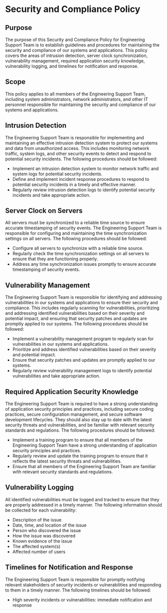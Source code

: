 # Security and Compliance Policy

## Purpose

The purpose of this Security and Compliance Policy for Engineering Support Team is to establish guidelines and procedures for maintaining the security and compliance of our systems and applications. This policy covers the areas of intrusion detection, server clock synchronization, vulnerability management, required application security knowledge, vulnerability logging, and timelines for notification and response.

## Scope

This policy applies to all members of the Engineering Support Team, including system administrators, network administrators, and other IT personnel responsible for maintaining the security and compliance of our systems and applications.

## Intrusion Detection

The Engineering Support Team is responsible for implementing and maintaining an effective intrusion detection system to protect our systems and data from unauthorized access. This includes monitoring network traffic, system logs, and other security events to detect and respond to potential security incidents. The following procedures should be followed:

- Implement an intrusion detection system to monitor network traffic and system logs for potential security incidents.
- Define and implement incident response procedures to respond to potential security incidents in a timely and effective manner.
- Regularly review intrusion detection logs to identify potential security incidents and take appropriate action.

## Server Clock on Servers

All servers must be synchronized to a reliable time source to ensure accurate timestamping of security events. The Engineering Support Team is responsible for configuring and maintaining the time synchronization settings on all servers. The following procedures should be followed:

- Configure all servers to synchronize with a reliable time source.
- Regularly check the time synchronization settings on all servers to ensure that they are functioning properly.
- Address any time synchronization issues promptly to ensure accurate timestamping of security events.

## Vulnerability Management

The Engineering Support Team is responsible for identifying and addressing vulnerabilities in our systems and applications to ensure their security and compliance. This includes regularly scanning for vulnerabilities, prioritizing and addressing identified vulnerabilities based on their severity and potential impact, and ensuring that security patches and updates are promptly applied to our systems. The following procedures should be followed:

- Implement a vulnerability management program to regularly scan for vulnerabilities in our systems and applications.
- Prioritize and address identified vulnerabilities based on their severity and potential impact.
- Ensure that security patches and updates are promptly applied to our systems.
- Regularly review vulnerability management logs to identify potential vulnerabilities and take appropriate action.

## Required Application Security Knowledge

The Engineering Support Team is required to have a strong understanding of application security principles and practices, including secure coding practices, secure configuration management, and secure software development lifecycles. They should also stay up to date with the latest security threats and vulnerabilities, and be familiar with relevant security standards and regulations. The following procedures should be followed:

- Implement a training program to ensure that all members of the Engineering Support Team have a strong understanding of application security principles and practices.
- Regularly review and update the training program to ensure that it reflects the latest security threats and vulnerabilities.
- Ensure that all members of the Engineering Support Team are familiar with relevant security standards and regulations.

## Vulnerability Logging

All identified vulnerabilities must be logged and tracked to ensure that they are properly addressed in a timely manner. The following information should be collected for each vulnerability:

- Description of the issue
- Date, time, and location of the issue
- Person who discovered the issue
- How the issue was discovered
- Known evidence of the issue
- The affected system(s)
- Affected number of users

## Timelines for Notification and Response

The Engineering Support Team is responsible for promptly notifying relevant stakeholders of security incidents or vulnerabilities and responding to them in a timely manner. The following timelines should be followed:

- High severity incidents or vulnerabilities: immediate notification and response
